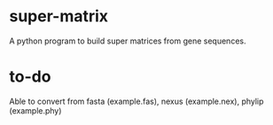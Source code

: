 # super-matrix
A python program to build super matrices from gene sequences.


# to-do
Able to convert from fasta (example.fas), nexus (example.nex), phylip (example.phy)